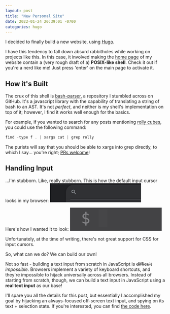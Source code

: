 ```yaml
---
layout: post
title: "New Personal Site"
date: 2022-01-24 20:39:01 -0700
categories: hugo
---
```


I decided to finally build a new website, using [Hugo][hugo-gh].

I have this tendency to fall down absurd rabbitholes while working on projects like this. In this case, it involved making the [home page](https://sarah.engineer/) of my website contain a (very rough draft of a) **POSIX-like shell**. Check it out if you're a nerd like me! Just press 'enter' on the main page to activate it.

## How it's Built

The crux of this shell is [bash-parser](https://github.com/cgsdev0/bash-parser), a repository I stumbled across on GitHub. It's a javascript library with the capability of translating a string of bash to an AST. It's not _perfect_, and neither is my shell's implementation on top of it; however, I find it works well enough for the basics.

For example, if you wanted to search for any posts mentioning [rolly cubes](https://rollycubes.com/), you could use the following command:
```javascript
find -type f . | xargs cat | grep rolly
```

The purists will say that you should be able to xargs into grep directly, to which I say... you're right; [PRs welcome](https://github.com/cgsdev0/cgsdev0.github.io/blob/17bfe7259db771254cb948fa8464fe35fd5329e1/assets/js/commands.js#L77-L109)!

[hugo-gh]: https://github.com/gohugoio/hugo

## Handling Input

...I'm stubborn. Like, really stubborn. This is how the default input cursor looks in my browser:
![Default Cursor](./regular_cursor.gif)

Here's how I wanted it to look:
![My Custom Cursor](./my_cursor.gif)

Unfortunately, at the time of writing, there's not great support for CSS for input cursors.

So, what can we do? We can build our own!

Not so fast - building a text input from scratch in JavaScript is ~~difficult~~ _impossible_. Browsers implement a variety of keyboard shortcuts, and they're impossible to hijack universally across all browsers. Instead of starting from scratch, though, we can build a text input in JavaScript using a **real text input** as our base!

I'll spare you all the details for this post, but essentially I accomplished my goal by hijacking an always-focused off-screen text input, and spying on its text + selection state. If you're interested, you can find [the code here](https://github.com/cgsdev0/cgsdev0.github.io/blob/main/assets/js/input.js).
